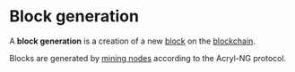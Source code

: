 # Block generation

A **block generation** is a creation of a new [block](/blockchain/block.md) on the [blockchain](/blockchain/blockchain.md).

Blocks are generated by [mining nodes](/blockchain/node/mining-node.md) according to the Acryl-NG protocol.
